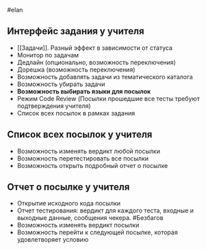 #elan 
## Интерфейс задания у учителя
* [[Задачи]]. Разный эффект в зависимости от статуса
* Монитор по задачам
* Дедлайн (опционально, возможность переключения)
* Дорешка (возможность переключения)
* Возможность добавлять задачи из тематического каталога
* Возможность убирать задачи
* __Возможность выбирать языки для посылок__
* Режим Code Review (Посылки прошедшие все тесты требуют подтверждения учителя)
* Список всех посылок в рамках задания
## Список всех посылок у учителя
* Возможность изменять вердикт любой посылки
* Возможность перетестировать все посылки
* Возможность открыть подробный отчет о посылке

## Отчет о посылке у учителя
* Открытие исходного кода посылки
* Отчет тестирования: вердикт для каждого теста, входные и выходные данные, сообщения чекера. #Безбагов
* Возможность изменять вердикт посылки
* Возможность перейти к следующей посылке, которая удовлетворяет условию